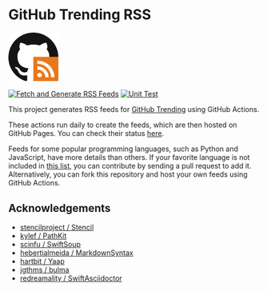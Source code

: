 # GitHub Trending RSS

<img alt="logo image" src="./static/img/logo.svg" width="100">

[![Fetch and Generate RSS Feeds](https://github.com/redreamality/GitHubTrendingRSS/actions/workflows/generate_feeds.yml/badge.svg)](https://github.com/redreamality/GitHubTrendingRSS/actions/workflows/generate_feeds.yml)
[![Unit Test](https://github.com/redreamality/GitHubTrendingRSS/actions/workflows/test.yml/badge.svg)](https://github.com/redreamality/GitHubTrendingRSS/actions/workflows/test.yml)

This project generates RSS feeds for [GitHub Trending](https://github.com/trending) using GitHub Actions.

These actions run daily to create the feeds, which are then hosted on GitHub Pages. You can check their status [here](https://github.com/redreamality/GitHubTrendingRSS/actions?query=workflow%3A%22Fetch+and+Generate+RSS+Feeds%22).

Feeds for some popular programming languages, such as Python and JavaScript, have more details than others. If your favorite language is not included in [this list](https://github.com/redreamality/GitHubTrendingRSS/blob/master/Sources/GitHubTrendingRSSKit/Const.swift#L39), you can contribute by sending a pull request to add it. Alternatively, you can fork this repository and host your own feeds using GitHub Actions.

## Acknowledgements

- [stencilproject / Stencil](https://github.com/stencilproject/Stencil)
- [kylef / PathKit](https://github.com/kylef/PathKit)
- [scinfu / SwiftSoup](https://github.com/scinfu/SwiftSoup)
- [hebertialmeida / MarkdownSyntax](https://github.com/hebertialmeida/MarkdownSyntax)
- [hartbit / Yaap](https://github.com/hartbit/Yaap)
- [jgthms / bulma](https://github.com/jgthms/bulma)
- [redreamality / SwiftAsciidoctor](https://github.com/redreamality/SwiftAsciidoctor)
